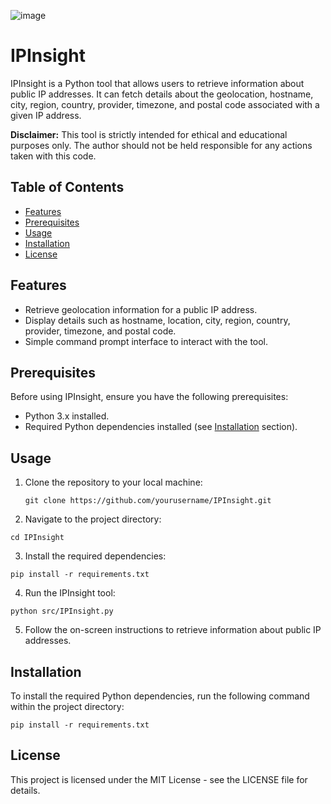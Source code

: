 ![image](https://github.com/Technobeast7/IPInsight/assets/125365643/3b3f6acb-51f6-4f95-8285-1694ef3856c3)

# IPInsight

IPInsight is a Python tool that allows users to retrieve information about public IP addresses. It can fetch details about the geolocation, hostname, city, region, country, provider, timezone, and postal code associated with a given IP address.

**Disclaimer:** This tool is strictly intended for ethical and educational purposes only. The author should not be held responsible for any actions taken with this code.

## Table of Contents

- [Features](#features)
- [Prerequisites](#prerequisites)
- [Usage](#usage)
- [Installation](#installation)
- [License](#license)

## Features

- Retrieve geolocation information for a public IP address.
- Display details such as hostname, location, city, region, country, provider, timezone, and postal code.
- Simple command prompt interface to interact with the tool.

## Prerequisites

Before using IPInsight, ensure you have the following prerequisites:

- Python 3.x installed.
- Required Python dependencies installed (see [Installation](#installation) section).

## Usage

1. Clone the repository to your local machine:

   ```shell
   git clone https://github.com/yourusername/IPInsight.git
   ```
   
2. Navigate to the project directory:

  ```shell
  cd IPInsight
  ```

3. Install the required dependencies:

  ```shell
  pip install -r requirements.txt
  ```

4. Run the IPInsight tool:

  ```shell
  python src/IPInsight.py
  ```

5. Follow the on-screen instructions to retrieve information about public IP addresses.

## Installation
To install the required Python dependencies, run the following command within the project directory:

  ```shell
  pip install -r requirements.txt
  ```

## License
This project is licensed under the MIT License - see the LICENSE file for details.
